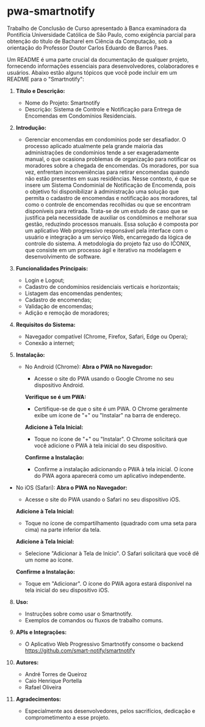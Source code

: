 # pwa-smartnotify
Trabalho de Conclusão de Curso apresentado à Banca examinadora da Pontifícia Universidade Católica de São Paulo, como exigência parcial para obtenção do título de Bacharel em Ciência da Computação, sob a orientação do Professor Doutor Carlos Eduardo de Barros Paes.

Um README é uma parte crucial da documentação de qualquer projeto, fornecendo informações essenciais para desenvolvedores, colaboradores e usuários. Abaixo estão alguns tópicos que você pode incluir em um README para o "Smartnotify":

1. **Título e Descrição:**
   - Nome do Projeto: Smartnotify
   - Descrição: Sistema de Controle e Notificação para Entrega de Encomendas em Condomínios Residenciais.

2. **Introdução:**
   - Gerenciar encomendas em condomínios pode ser desafiador. O processo aplicado atualmente pela grande maioria das administrações de condomínios tende a ser exageradamente manual, o que ocasiona problemas de organização para notificar os moradores sobre a chegada de encomendas. Os moradores, por sua vez, enfrentam inconveniências para retirar encomendas quando não estão presentes em suas residências. Nesse contexto, é que se insere um Sistema Condominial de Notificação de Encomenda, pois o objetivo foi disponibilizar à administração uma solução que permita o cadastro de encomendas e notificação aos moradores, tal como o controle de encomendas recolhidas ou que se encontram disponíveis para retirada. Trata-se de um estudo de caso que se justifica pela necessidade de auxiliar os condôminos e melhorar sua gestão, reduzindo processos manuais. Essa solução é composta por um aplicativo Web progressivo responsável pela interface com o usuário e integração a um serviço Web, encarregado da lógica de controle do sistema. A metodologia do projeto faz uso do ICONIX, que consiste em um processo ágil e iterativo na modelagem e desenvolvimento de software.

3. **Funcionalidades Principais:**
   - Login e Logout;
   - Cadastro de condomínios residenciais verticais e horizontais;
   - Listagem das encomendas pendentes;
   - Cadastro de encomendas;
   - Validação de encomendas;
   - Adição e remoção de moradores;

5. **Requisitos do Sistema:**
   - Navegador compatível (Chrome, Firefox, Safari, Edge ou Opera);
   - Conexão a internet;

6. **Instalação:**
   - No Android (Chrome):
      **Abra o PWA no Navegador:**
      - Acesse o site do PWA usando o Google Chrome no seu dispositivo Android.

      **Verifique se é um PWA:**
      - Certifique-se de que o site é um PWA. O Chrome geralmente exibe um ícone de "+" ou "Instalar" na barra de endereço.

      **Adicione à Tela Inicial:**
      - Toque no ícone de "+" ou "Instalar". O Chrome solicitará que você adicione o PWA à tela inicial do seu dispositivo.

      **Confirme a Instalação:**
      - Confirme a instalação adicionando o PWA à tela inicial. O ícone do PWA agora aparecerá como um aplicativo independente.

  - No iOS (Safari):
      **Abra o PWA no Navegador:**
      - Acesse o site do PWA usando o Safari no seu dispositivo iOS.

      **Adicione à Tela Inicial:**
      - Toque no ícone de compartilhamento (quadrado com uma seta para cima) na parte inferior da tela.

      **Adicione à Tela Inicial:**
      - Selecione "Adicionar à Tela de Início". O Safari solicitará que você dê um nome ao ícone.

      **Confirme a Instalação:**
      - Toque em "Adicionar". O ícone do PWA agora estará disponível na tela inicial do seu dispositivo iOS.

8. **Uso:**
   - Instruções sobre como usar o Smartnotify.
   - Exemplos de comandos ou fluxos de trabalho comuns.

9. **APIs e Integrações:**
   - O Aplicativo Web Progressivo Smartnotify consome o backend https://github.com/smart-notify/smartnotify

12. **Autores:**
    - André Torres de Queiroz
    - Caio Henrique Portella
    - Rafael Oliveira

13. **Agradecimentos:**
    - Especialmente aos desenvolvedores, pelos sacrifícios, dedicação e comprometimento a esse projeto.
